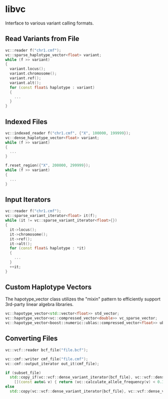 # libvc
Interface to various variant calling formats.


## Read Variants from File 
```c++
vc::reader f("chr1.cmf");
vc::sparse_haplotype_vector<float> variant;
while (f >> variant)
{
  variant.locus();
  variant.chromosome();
  variant.ref();
  variant.alt();
  for (const float& haplotype : variant)
  {
    ...
  }
}
```

## Indexed Files
```c++
vc::indexed_reader f("chr1.cmf", {"X", 100000, 199999});
vc::dense_haplotype_vector<float> variant;
while (f >> variant)
{
  ...
}

f.reset_region({"X", 200000, 299999});
while (f >> variant)
{
  ...
}
```

## Input Iterators 
```c++
vc::reader f("chr1.cmf");
vc::sparse_variant_iterator<float> it(f);
while (it != vc::sparse_variant_iterator<float>{})
{
  it->locus();
  it->chromosome();
  it->ref();
  it->alt();
  for (const float& haplotype : *it)
  {
    ...
  }
  ++it;
}
```

## Custom Haplotype Vectors
The hapotype_vector class utilizes the "mixin" pattern to efficiently support 3rd-party linear algebra libraries. 
```c++
vc::hapotype_vector<std::vector<float>> std_vector;
vc::hapotype_vector<vc::compressed_vector<double>> vc_sparse_vector;
vc::hapotype_vector<boost::numeric::ublas::compressed_vector<float>> ublas_sparse_vector;
```

## Converting Files
```c++
vc::vcf::reader bcf_file("file.bcf");

vc::cmf::writer cmf_file("file.cmf");
vc::cmf::output_iterator out_it(cmf_file);

if (subset_file)
  std::copy_if(vc::vcf::dense_variant_iterator{bcf_file}, vc::vcf::dense_variant_iterator{}, out_it, 
    [](const auto& v) { return (vc::calculate_allele_frequency(v) < 0.1); });
else
  std::copy(vc::vcf::dense_variant_iterator{bcf_file}, vc::vcf::dense_variant_iterator{}, out_it);
```